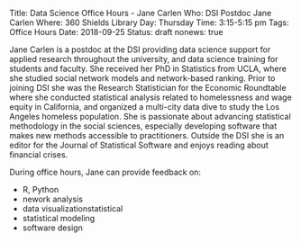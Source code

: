 Title: Data Science Office Hours - Jane Carlen
Who: DSI Postdoc Jane Carlen
Where: 360 Shields Library
Day: Thursday
Time: 3:15-5:15 pm
Tags: Office Hours
Date: 2018-09-25
Status: draft
nonews: true

Jane Carlen is a postdoc at the DSI providing data science support for applied research throughout the university, and data science training for students and faculty. She received her PhD in Statistics from UCLA, where she studied social network models and network-based ranking. Prior to joining DSI she was the Research Statistician for the Economic Roundtable where she conducted statistical analysis related to homelessness and wage equity in California, and organized a multi-city data dive to study the Los Angeles homeless population. She is passionate about advancing statistical methodology in the social sciences, especially developing software that makes new methods accessible to practitioners. Outside the DSI she is an editor for the Journal of Statistical Software and enjoys reading about financial crises.

During office hours, Jane can provide feedback on:

* R, Python
* nework analysis
* data visualizationstatistical
* statistical modeling
* software design
